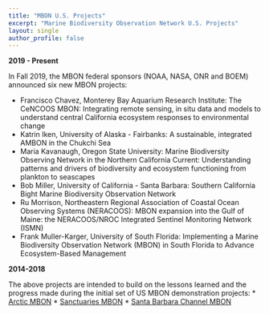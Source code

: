 ```yaml
---
title: "MBON U.S. Projects"
excerpt: "Marine Biodiversity Observation Network U.S. Projects"
layout: single
author_profile: false
---
```


**2019 - Present**

In Fall 2019, the MBON federal sponsors (NOAA, NASA, ONR and BOEM) announced six new MBON projects:

*   Francisco Chavez, Monterey Bay Aquarium Research Institute: The CeNCOOS MBON: Integrating remote sensing, in situ data and models to understand central California ecosystem responses to environmental change
*   Katrin Iken, University of Alaska - Fairbanks: A sustainable, integrated AMBON in the Chukchi Sea
*   Maria Kavanaugh, Oregon State University: Marine Biodiversity Observing Network in the Northern California Current: Understanding patterns and drivers of biodiversity and ecosystem functioning from plankton to seascapes
*   Bob Miller, University of California - Santa Barbara: Southern California Bight Marine Biodiversity Observation Network
*   Ru Morrison, Northeastern Regional Association of Coastal Ocean Observing Systems (NERACOOS): MBON expansion into the Gulf of Maine: the NERACOOS/NROC Integrated Sentinel Monitoring Network (ISMN)
*   Frank Muller-Karger, University of South Florida: Implementing a Marine Biodiversity Observation Network (MBON) in South Florida to Advance Ecosystem-Based Management

**2014-2018**

The above projects are intended to build on the lessons learned and the progress made during the initial set of US MBON demonstration projects:
    *   [Arctic MBON](http://ambon-us.org/)
    *   [Sanctuaries MBON](http://sanctuaries.marinebon.org/)
    *   [Santa Barbara Channel MBON](http://sbc.marinebon.org/) 
